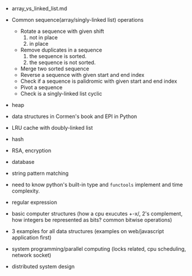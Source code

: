 * array_vs_linked_list.md

* Common sequence(array/singly-linked list) operations
  - Rotate a sequence with given shift
    1. not in place
    2. in place
  - Remove duplicates in a sequence
    1. the sequence is sorted.
    2. the sequence is not sorted.
  - Merge two sorted sequence
  - Reverse a sequence with given start and end index
  - Check if a sequence is palidromic with given start and end index
  - Pivot a sequence
  - Check is a singly-linked list cyclic

* heap
* data structures in Cormen's book and EPI in Python
* LRU cache with doubly-linked list
* hash
* RSA, encryption
* database
* string pattern matching
* need to know python's built-in type and `functools` implement and time complexity.
* regular expression

* basic computer structures (how a cpu exucutes +-x/, 2's complement, how integers be represented as bits? common bitwise operations)

* 3 examples for all data structures (examples on web/javascript application first)

* system programming/parallel computing (locks related, cpu scheduling, network socket)

* distributed system design
